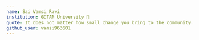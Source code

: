 ```yaml
---
name: Sai Vamsi Ravi 
institution: GITAM University 🚩 
quote: It does not matter how small change you bring to the community. "Bringing a change" itself is a BIG thing. 
github_user: vamsi963601
---
```

